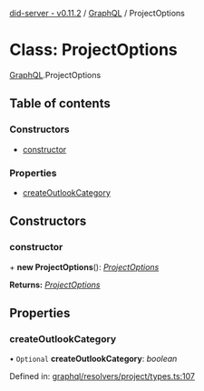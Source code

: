 [did-server - v0.11.2](../README.md) / [GraphQL](../modules/graphql.md) / ProjectOptions

# Class: ProjectOptions

[GraphQL](../modules/graphql.md).ProjectOptions

## Table of contents

### Constructors

- [constructor](graphql.projectoptions.md#constructor)

### Properties

- [createOutlookCategory](graphql.projectoptions.md#createoutlookcategory)

## Constructors

### constructor

\+ **new ProjectOptions**(): [*ProjectOptions*](graphql.projectoptions.md)

**Returns:** [*ProjectOptions*](graphql.projectoptions.md)

## Properties

### createOutlookCategory

• `Optional` **createOutlookCategory**: *boolean*

Defined in: [graphql/resolvers/project/types.ts:107](https://github.com/Puzzlepart/did/blob/dev/server/graphql/resolvers/project/types.ts#L107)
